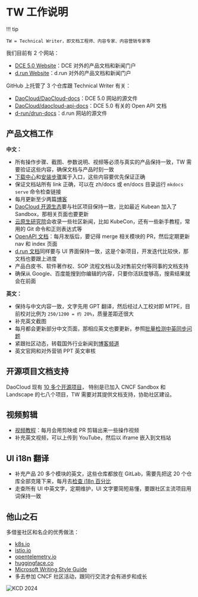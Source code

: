 # TW 工作说明

!!! tip

    TW = Technical Writer，即文档工程师、内容专家、内容营销专家等

我们目前有 2 个网站：

- [DCE 5.0 Website](https://docs.daocloud.io/)：DCE 对外的产品文档和新闻门户
- [d.run Website](https://docs.d.run/)：d.run 对外的产品文档和新闻门户

GitHub 上托管了 3 个仓库跟 Technical Writer 有关：

- [DaoCloud/DaoCloud-docs](https://github.com/DaoCloud/DaoCloud-docs)：DCE 5.0 网站的源文件
- [DaoCloud/daocloud-api-docs](https://github.com/DaoCloud/daocloud-api-docs)：DCE 5.0 有关的 Open API 文档
- [d-run/drun-docs](https://github.com/d-run/drun-docs)：d.run 网站的源文件

## 产品文档工作

**中文：**

- 所有操作步骤、截图、参数说明、视频等必须与真实的产品保持一致，TW 需要验证这些内容，确保文档与产品时刻一致
- [下载中心](../../../download/index.md)和[安装步骤](../../../install/index.md)属于入口，这些内容要优先保证正确
- 保证文档站所有 link 正确，可以在 zh/docs 或 en/docs 目录运行 `mkdocs serve` 命令检查链接
- 每月更新至少两篇[博客](../../../blogs/index.md)
- [DaoCloud 开源生态](../../../community/index.md)要与社区项目保持一致，比如最近 Kubean 加入了 Sandbox，那相关页面也要更新
- [云原生研究院](../../../native/knowledge/index.md)会收录一些社区新闻，比如 KubeCon，还有一些新手教程，常用的 Git 命令和正则表达式等
- [OpenAPI 文档](https://docs.daocloud.io/openapi/index.html)：每月发版后，要记得 merge 相关模块的 PR，然后定期更新 nav 和 index 页面
- [d.run 文档](https://docs.d.run/)同样要与 UI 界面保持一致，这是个新项目，开发迭代比较快，那文档也要跟上进度
- 产品白皮书、软件著作权、SOP 流程文档以及对售前交付等同事的文档支持
- 确保从 Google、百度能搜到你编辑的内容，只要你活跃度够高，搜索结果就会在前面

**英文：**

- 保持与中文内容一致，文字先用 GPT 翻译，然后经过人工校对即 MTPE，目前校对比例为 `250/1200 = 约 20%`，质量差距还很大
- 补充英文截图
- 每月都会更新部分中文页面，那相应英文也要更新，参照[批量检测中英同步问题](./lsync.md)
- 紧跟社区动态，转载国外行业新闻到[博客频道](../../../blogs/index.md)
- 英文官网和对外营销 PPT 英文审核

## 开源项目文档支持

DaoCloud 现有 [10 多个开源项目](../../../community/index.md)，
特别是已加入 CNCF Sandbox 和 Landscape 的七八个项目，TW 需要对其提供文档支持，协助社区建设。

## 视频剪辑

- [视频教程](../../../videos/index.md)：每月会用剪映或 PR 剪辑出来一些操作视频
- 补充英文视频，可以上传到 YouTube，然后以 iframe 嵌入到文档站

## UI i18n 翻译

- 补充产品 20 多个模块的英文，这些仓库都放在 GitLab，需要先把这 20 个仓库全部克隆下来，每月去[检查 i18n 百分比](https://ndx.gitpages.daocloud.io/product/frontend-i18n-counter/)
- 走查所有 UI 中英文字，定期维护，UI 文字要简短易懂，要跟社区主流项目用词保持一致

## 他山之石

多借鉴社区和名企的优秀做法：

- [k8s.io](https://kubernetes.io/)
- [istio.io](https://istio.io/)
- [opentelemetry.io](https://opentelemetry.io/)
- [huggingface.co](https://huggingface.co/)
- [Microsoft Writing Style Guide](https://learn.microsoft.com/en-us/style-guide/welcome/)
- 多去参加 CNCF 社区活动，跟同行交流才会有进步和成长

![KCD 2024](../images/kcd.jpeg)
